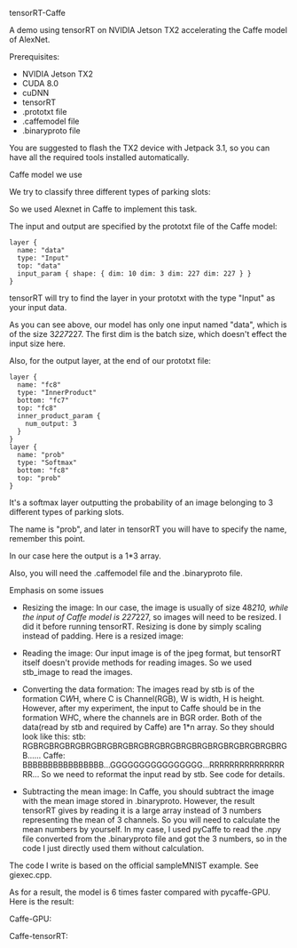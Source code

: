 tensorRT-Caffe

A demo using tensorRT on NVIDIA Jetson TX2 accelerating the Caffe model of AlexNet.

Prerequisites:

- NVIDIA Jetson TX2
- CUDA 8.0
- cuDNN
- tensorRT
- .prototxt file
- .caffemodel file
- .binaryproto file

You are suggested to flash the TX2 device with Jetpack 3.1, so you can have all the required tools installed automatically.



Caffe model we use

We try to classify three different types of parking slots:







So we used Alexnet in Caffe to implement this task.

The input and output are specified by the prototxt file of the Caffe model:

    layer {
      name: "data"
      type: "Input"
      top: "data"
      input_param { shape: { dim: 10 dim: 3 dim: 227 dim: 227 } }
    }

tensorRT will try to find the layer in your prototxt with the type "Input" as your input data.

As you can see above, our model has only one input named "data", which is of the size 3*227*227. The first dim is the batch size, which doesn't effect the input size here.

Also, for the output layer, at the end of our prototxt file:

    layer {
      name: "fc8"
      type: "InnerProduct"
      bottom: "fc7"
      top: "fc8"
      inner_product_param {
        num_output: 3
      }
    }
    layer {
      name: "prob"
      type: "Softmax"
      bottom: "fc8"
      top: "prob"
    }

It's a softmax layer outputting the probability of an image belonging to 3 different types of parking slots.

The name is "prob", and later in tensorRT you will have to specify the name, remember this point.

In our case here the output is a 1*3 array.

Also, you will need the .caffemodel file and the .binaryproto file.



Emphasis on some issues

- Resizing the image:
  In our case, the image is usually of size 48*210, while the input of Caffe model is 227*227, so images will need to be resized. I did it before running tensorRT.
  Resizing is done by simply scaling instead of padding. Here is a resized image:
  
- Reading the image:
  Our input image is of the jpeg format, but tensorRT itself doesn't provide methods for reading images. 
  So we used stb_image to read the images.
- Converting the data formation:
  The images read by stb is of the formation C*W*H, where C is Channel(RGB), W is width, H is height.
  However, after my experiment, the input to Caffe should be in the formation W*H*C, where the channels are in BGR order.
  Both of the data(read by stb and required by Caffe) are 1*n array. So they should look like this:
  stb: RGBRGBRGBRGBRGBRGBRGBRGBRGBRGBRGBRGBRGBRGBRGBRGBRGB......
  Caffe: BBBBBBBBBBBBBBBB...GGGGGGGGGGGGGGGG...RRRRRRRRRRRRRRRRR...
  So we need to reformat the input read by stb. See code for details.
- Subtracting the mean image:
  In Caffe, you should subtract the image with the mean image stored in .binaryproto. However, the result tensorRT gives by reading it is a large array instead of 3 numbers representing the mean of 3 channels. So you will need to calculate the mean numbers by yourself.
  In my case, I used pyCaffe to read the .npy file converted from the .binaryproto file and got the 3 numbers, so in the code I just directly used them without calculation.

The code I write is based on the official sampleMNIST example. See giexec.cpp.

As for a result, the model is 6 times faster compared with pycaffe-GPU. Here is the result:

Caffe-GPU:



Caffe-tensorRT:


